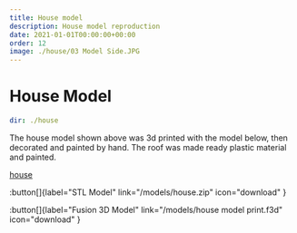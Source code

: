 ```yaml
---
title: House model
description: House model reproduction
date: 2021-01-01T00:00:00+00:00
order: 12
image: ./house/03 Model Side.JPG
---
```


# House Model

```yaml gallery
dir: ./house
```

The house model shown above was 3d printed with the model below, then decorated and painted by hand. The roof was made ready plastic material and painted.

[house](/models/house.glb)

:button[]{label="STL Model" link="/models/house.zip" icon="download" }

:button[]{label="Fusion 3D Model" link="/models/house model print.f3d" icon="download" }
